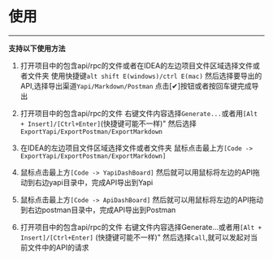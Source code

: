 # 使用

----

**支持以下使用方法**

1. 打开项目中的包含api/rpc的文件或者在IDEA的左边项目文件区域选择文件或者文件夹
    使用快捷键`alt shift E(windows)/ctrl E(mac)`
    然后选择要导出的API,选择导出渠道`Yapi/Markdown/Postman`
    点击[✔]按钮或者按回车键完成导出
    
2. 打开项目中的包含api/rpc的文件
    右键文件内容选择`Generate...`或者用`[Alt + Insert]/[Ctrl+Enter]`(快捷键可能不一样)"
    然后选择`ExportYapi/ExportPostman/ExportMarkdown`

3. 在IDEA的左边项目文件区域选择文件或者文件夹
    鼠标点击最上方`[Code -> ExportYapi/ExportPostman/ExportMarkdown]`

4. 鼠标点击最上方`[Code -> YapiDashBoard]`
    然后就可以用鼠标将左边的API拖动到右边yapi目录中，完成API导出到Yapi

5. 鼠标点击最上方`[Code -> ApiDashBoard]`
    然后就可以用鼠标将左边的API拖动到右边postman目录中，完成API导出到Postman

6. 打开项目中的包含api/rpc的文件
    右键文件内容选择Generate...或者用`[Alt + Insert]/[Ctrl+Enter]` (快捷键可能不一样)"
    然后选择`Call`,就可以发起对当前文件中的API的请求